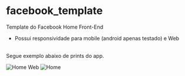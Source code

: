 # facebook_template
 Template do Facebook Home Front-End<br>
  <ul>
    <li> Possui responsividade para mobile (android apenas testado) e Web</li>
  </ul>
  <br>
 Segue exemplo abaixo de prints do app.
 <br>


![Home Web](https://user-images.githubusercontent.com/63310837/132263544-abb7e968-5647-472c-b020-7c09017f7cee.png)
![Home](https://user-images.githubusercontent.com/63310837/132263548-1fbf3182-9341-4429-8c8e-e2fc62b4eb77.png)
